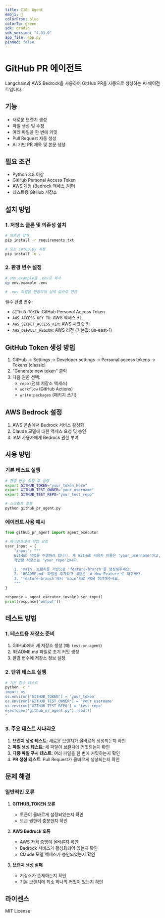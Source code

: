 ```yaml
---
title: I18n Agent
emoji: 🤖
colorFrom: blue
colorTo: green
sdk: gradio
sdk_version: "4.31.0"
app_file: app.py
pinned: false
---
```


# GitHub PR 에이전트

Langchain과 AWS Bedrock을 사용하여 GitHub PR을 자동으로 생성하는 AI 에이전트입니다.

## 기능

- 새로운 브랜치 생성
- 파일 생성 및 수정
- 여러 파일을 한 번에 커밋
- Pull Request 자동 생성
- AI 기반 PR 제목 및 본문 생성

## 필요 조건

- Python 3.8 이상
- GitHub Personal Access Token
- AWS 계정 (Bedrock 액세스 권한)
- 테스트용 GitHub 저장소

## 설치 방법

### 1. 저장소 클론 및 의존성 설치

```bash
# 의존성 설치
pip install -r requirements.txt

# 또는 setup.py 사용
pip install -e .
```

### 2. 환경 변수 설정

```bash
# env.example을 .env로 복사
cp env.example .env

# .env 파일을 편집하여 실제 값으로 변경
```

필수 환경 변수:
- `GITHUB_TOKEN`: GitHub Personal Access Token
- `AWS_ACCESS_KEY_ID`: AWS 액세스 키
- `AWS_SECRET_ACCESS_KEY`: AWS 시크릿 키
- `AWS_DEFAULT_REGION`: AWS 리전 (기본값: us-east-1)

## GitHub Token 생성 방법

1. GitHub → Settings → Developer settings → Personal access tokens → Tokens (classic)
2. "Generate new token" 클릭
3. 다음 권한 선택:
   - `repo` (전체 저장소 액세스)
   - `workflow` (GitHub Actions)
   - `write:packages` (패키지 쓰기)

## AWS Bedrock 설정

1. AWS 콘솔에서 Bedrock 서비스 활성화
2. Claude 모델에 대한 액세스 요청 및 승인
3. IAM 사용자에게 Bedrock 권한 부여

## 사용 방법

### 기본 테스트 실행

```bash
# 환경 변수 설정 후 실행
export GITHUB_TOKEN="your_token_here"
export GITHUB_TEST_OWNER="your_username"
export GITHUB_TEST_REPO="your_test_repo"

# 스크립트 실행
python github_pr_agent.py
```

### 에이전트 사용 예시

```python
from github_pr_agent import agent_executor

# 에이전트에게 작업 요청
user_input = {
    "input": """
    GitHub 작업을 수행하려 합니다. 제 GitHub 사용자 이름은 'your_username'이고, 
    작업할 저장소는 'your_repo'입니다.
    
    1. 'main' 브랜치를 기반으로 'feature-branch'를 생성해주세요.
    2. 'README.md' 파일을 추가하고 내용은 '# New Feature'로 해주세요.
    3. 'feature-branch'에서 'main'으로 PR을 생성해주세요.
    """
}

response = agent_executor.invoke(user_input)
print(response['output'])
```

## 테스트 방법

### 1. 테스트용 저장소 준비

1. GitHub에서 새 저장소 생성 (예: `test-pr-agent`)
2. README.md 파일로 초기 커밋 생성
3. 환경 변수에 저장소 정보 설정

### 2. 단위 테스트 실행

```bash
# 기본 함수 테스트
python -c "
import os
os.environ['GITHUB_TOKEN'] = 'your_token'
os.environ['GITHUB_TEST_OWNER'] = 'your_username'
os.environ['GITHUB_TEST_REPO'] = 'test-repo'
exec(open('github_pr_agent.py').read())
"
```

### 3. 주요 테스트 시나리오

1. **브랜치 생성 테스트**: 새로운 브랜치가 올바르게 생성되는지 확인
2. **파일 생성 테스트**: 새 파일이 브랜치에 커밋되는지 확인
3. **다중 파일 푸시 테스트**: 여러 파일을 한 번에 커밋하는지 확인
4. **PR 생성 테스트**: Pull Request가 올바르게 생성되는지 확인

## 문제 해결

### 일반적인 오류

1. **GITHUB_TOKEN 오류**
   - 토큰이 올바르게 설정되었는지 확인
   - 토큰 권한이 충분한지 확인

2. **AWS Bedrock 오류**
   - AWS 자격 증명이 올바른지 확인
   - Bedrock 서비스가 활성화되어 있는지 확인
   - Claude 모델 액세스가 승인되었는지 확인

3. **브랜치 생성 실패**
   - 저장소가 존재하는지 확인
   - 기본 브랜치에 최소 하나의 커밋이 있는지 확인

## 라이센스

MIT License 